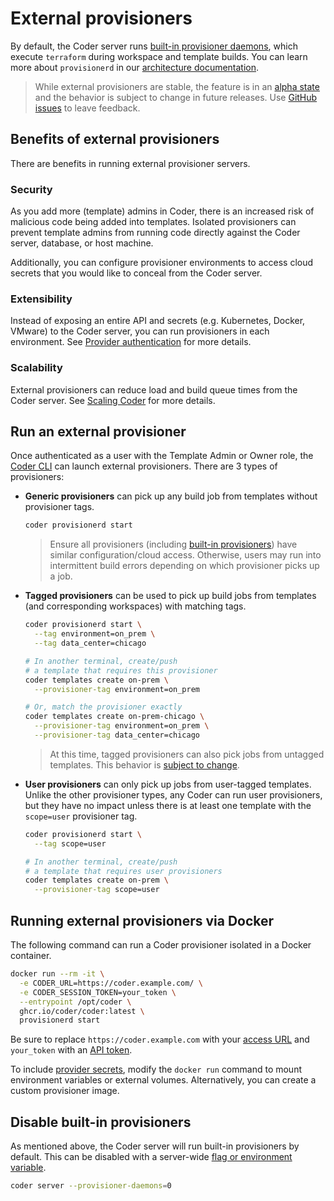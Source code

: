 # External provisioners

By default, the Coder server runs [built-in provisioner daemons](../cli/coder_server.md#provisioner-daemons), which execute `terraform` during workspace and template builds. You can learn more about `provisionerd` in our [architecture documentation](../about/architecture.md#provisionerd).

> While external provisioners are stable, the feature is in an [alpha state](../contributing/feature-stages.md#alpha-features) and the behavior is subject to change in future releases. Use [GitHub issues](https://github.com/coder/coder) to leave feedback.

## Benefits of external provisioners

There are benefits in running external provisioner servers.

### Security

As you add more (template) admins in Coder, there is an increased risk of malicious code being added into templates. Isolated provisioners can prevent template admins from running code directly against the Coder server, database, or host machine.

Additionally, you can configure provisioner environments to access cloud secrets that you would like to conceal from the Coder server.

### Extensibility

Instead of exposing an entire API and secrets (e.g. Kubernetes, Docker, VMware) to the Coder server, you can run provisioners in each environment. See [Provider authentication](../templates/authentication.md) for more details.

### Scalability

External provisioners can reduce load and build queue times from the Coder server. See [Scaling Coder](./scale.md#concurrent-workspace-builds) for more details.

## Run an external provisioner

Once authenticated as a user with the Template Admin or Owner role, the [Coder CLI](../cli.md) can launch external provisioners. There are 3 types of provisioners:

- **Generic provisioners** can pick up any build job from templates without provisioner tags.

  ```sh
  coder provisionerd start
  ```

  > Ensure all provisioners (including [built-in provisioners](#disable-built-in-provisioners)) have similar configuration/cloud access. Otherwise, users may run into intermittent build errors depending on which provisioner picks up a job.

- **Tagged provisioners** can be used to pick up build jobs from templates (and corresponding workspaces) with matching tags.

  ```sh
  coder provisionerd start \
    --tag environment=on_prem \
    --tag data_center=chicago

  # In another terminal, create/push
  # a template that requires this provisioner
  coder templates create on-prem \
    --provisioner-tag environment=on_prem

  # Or, match the provisioner exactly
  coder templates create on-prem-chicago \
    --provisioner-tag environment=on_prem \
    --provisioner-tag data_center=chicago
  ```

  > At this time, tagged provisioners can also pick jobs from untagged templates. This behavior is [subject to change](https://github.com/coder/coder/issues/6442).

- **User provisioners** can only pick up jobs from user-tagged templates. Unlike the other provisioner types, any Coder can run user provisioners, but they have no impact unless there is at least one template with the `scope=user` provisioner tag.

  ```sh
  coder provisionerd start \
    --tag scope=user

  # In another terminal, create/push
  # a template that requires user provisioners
  coder templates create on-prem \
    --provisioner-tag scope=user
  ```

## Running external provisioners via Docker

The following command can run a Coder provisioner isolated in a Docker container.

```sh
docker run --rm -it \
  -e CODER_URL=https://coder.example.com/ \
  -e CODER_SESSION_TOKEN=your_token \
  --entrypoint /opt/coder \
  ghcr.io/coder/coder:latest \
  provisionerd start
```

Be sure to replace `https://coder.example.com` with your [access URL](./configure.md#access-url) and `your_token` with an [API token](../api.md).

To include [provider secrets](../templates/authentication.md), modify the `docker run` command to mount environment variables or external volumes. Alternatively, you can create a custom provisioner image.

## Disable built-in provisioners

As mentioned above, the Coder server will run built-in provisioners by default. This can be disabled with a server-wide [flag or environment variable](../cli/coder_server.md#provisioner-daemons).

```sh
coder server --provisioner-daemons=0
```
